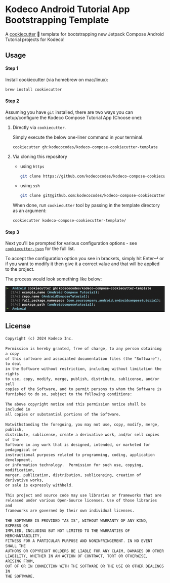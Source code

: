 # Kodeco Android Tutorial App Bootstrapping Template

A [cookiecutter](https://github.com/cookiecutter/cookiecutter) :cookie: template for bootstrapping new Jetpack Compose Android Tutorial projects for Kodeco!

## Usage

#### Step 1

Install cookiecutter (via homebrew on mac/linux):

```bash
brew install cookiecutter
```

#### Step 2

Assuming you have `git` installed, there are two ways you can setup/configure the Kodeco Compose Tutorial App (Choose one):

1. Directly via `cookiecutter`. 

    Simply execute the below one-liner command in your terminal.
    ```
    cookiecutter gh:kodecocodes/kodeco-compose-cookiecutter-template
    ````
1. Via cloning this repository

    - using `https`

        ```bash
        git clone https://github.com/kodecocodes/kodeco-compose-cookiecutter-template
        ```

    - using `ssh`
        ```bash
        git clone git@github.com:kodecocodes/kodeco-compose-cookiecutter-template.git
        ```

    When done, run `cookiecutter` tool by passing in the template directory as an argument:

    ```bash
    cookiecutter kodeco-compose-cookiecutter-template/
    ```
#### Step 3

Next you'll be prompted for various configuration options - see [`cookiecutter.json`](/cookiecutter.json) for the full list.

To accept the configuration option you see in brackets, simply hit Enter↵ or if you want to modify it then give it a correct value and that will be applied to the project.

The process would look something like below:

![screenshot](console.png)

## License

```
Copyright (c) 2024 Kodeco Inc.

Permission is hereby granted, free of charge, to any person obtaining a copy
of this software and associated documentation files (the "Software"), to deal
in the Software without restriction, including without limitation the rights
to use, copy, modify, merge, publish, distribute, sublicense, and/or sell
copies of the Software, and to permit persons to whom the Software is
furnished to do so, subject to the following conditions:

The above copyright notice and this permission notice shall be included in
all copies or substantial portions of the Software.

Notwithstanding the foregoing, you may not use, copy, modify, merge, publish,
distribute, sublicense, create a derivative work, and/or sell copies of the
Software in any work that is designed, intended, or marketed for pedagogical or
instructional purposes related to programming, coding, application development,
or information technology.  Permission for such use, copying, modification,
merger, publication, distribution, sublicensing, creation of derivative works,
or sale is expressly withheld.

This project and source code may use libraries or frameworks that are
released under various Open-Source licenses. Use of those libraries and
frameworks are governed by their own individual licenses.

THE SOFTWARE IS PROVIDED "AS IS", WITHOUT WARRANTY OF ANY KIND, EXPRESS OR
IMPLIED, INCLUDING BUT NOT LIMITED TO THE WARRANTIES OF MERCHANTABILITY,
FITNESS FOR A PARTICULAR PURPOSE AND NONINFRINGEMENT. IN NO EVENT SHALL THE
AUTHORS OR COPYRIGHT HOLDERS BE LIABLE FOR ANY CLAIM, DAMAGES OR OTHER
LIABILITY, WHETHER IN AN ACTION OF CONTRACT, TORT OR OTHERWISE, ARISING FROM,
OUT OF OR IN CONNECTION WITH THE SOFTWARE OR THE USE OR OTHER DEALINGS IN
THE SOFTWARE.
```

